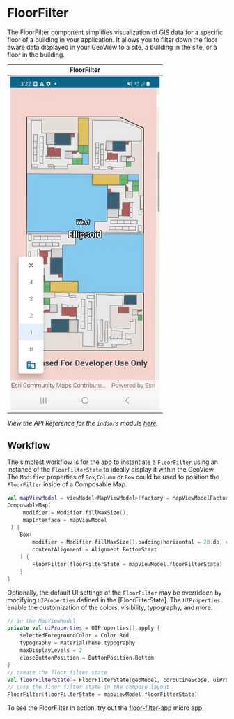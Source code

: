 #  FloorFilter

The FloorFilter component simplifies visualization of GIS data for a specific floor of a building in your application. 
It allows you to filter down the floor aware data displayed in your GeoView to a site, a building in the site, or a floor
in the building. 

|FloorFilter|
|:--:|
|![image](screenshot.png)|

*View the API Reference for the `indoors` module [here](https://developers.arcgis.com/kotlin/toolkit-api-reference/arcgis-maps-kotlin-toolkit/toolkit/indoors/).*

##  Workflow

The simplest workflow is for the app to instantiate a `FloorFilter` using an instance of the `FloorFilterState` to ideally display it within the GeoView. The `Modifier` properties of `Box`,`Column` or `Row` could be used to position the `FloorFilter` inside of a Composable Map.

```kotlin
val mapViewModel = viewModel<MapViewModel>(factory = MapViewModelFactory(floorAwareWebMap))
ComposableMap(
     modifier = Modifier.fillMaxSize(),
     mapInterface = mapViewModel
 ) {
    Box(
        modifier = Modifier.fillMaxSize().padding(horizontal = 20.dp, vertical = 40.dp),
        contentAlignment = Alignment.BottomStart
    ) {
        FloorFilter(floorFilterState = mapViewModel.floorFilterState)
    }
}
```

Optionally, the default UI settings of the `FloorFilter` may be overridden by modifying `UIProperties` defined in the [FloorFilterState].
The `UIProperties` enable the customization of the colors, visibility, typography, and more.

```kotlin
// in the MapViewModel
private val uiProperties = UIProperties().apply {
    selectedForegroundColor = Color.Red
    typography = MaterialTheme.typography
    maxDisplayLevels = 2
    closeButtonPosition = ButtonPosition.Bottom
}
// create the floor filter state
val floorFilterState = FloorFilterState(geoModel, coroutineScope, uiProperties)
// pass the floor filter state in the compose layout
FloorFilter(floorFilterState = mapViewModel.floorFilterState)
```

To see the FloorFilter in action, try out the [floor-filter-app](../../microapps/FloorFilterApp) micro app.
